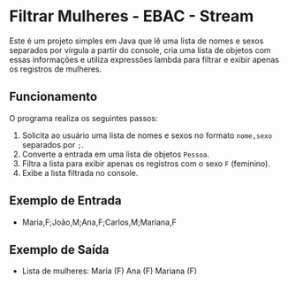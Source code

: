 # Filtrar Mulheres - EBAC - Stream

Este é um projeto simples em Java que lê uma lista de nomes e sexos separados por vírgula a partir do console, cria uma lista de objetos com essas informações e utiliza expressões lambda para filtrar e exibir apenas os registros de mulheres.

## Funcionamento

O programa realiza os seguintes passos:
1. Solicita ao usuário uma lista de nomes e sexos no formato `nome,sexo` separados por `;`.
2. Converte a entrada em uma lista de objetos `Pessoa`.
3. Filtra a lista para exibir apenas os registros com o sexo `F` (feminino).
4. Exibe a lista filtrada no console.

## Exemplo de Entrada

- Maria,F;João,M;Ana,F;Carlos,M;Mariana,F


## Exemplo de Saída

- Lista de mulheres: Maria (F) Ana (F) Mariana (F)
